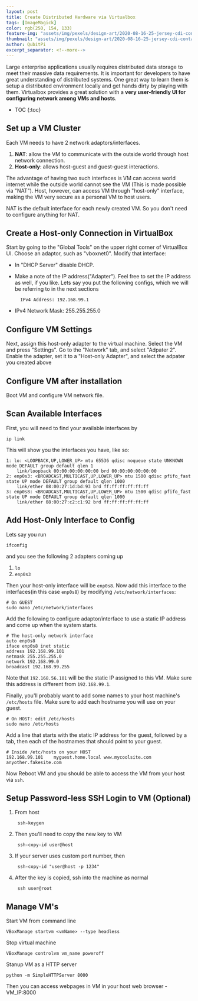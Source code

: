 ```yaml
---
layout: post
title: Create Distributed Hardware via Virtualbox
tags: [ImageMagick]
color: rgb(250, 154, 133)
feature-img: "assets/img/pexels/design-art/2020-08-16-25-jersey-cdi-container-agnostic-support/cover.png"
thumbnail: "assets/img/pexels/design-art/2020-08-16-25-jersey-cdi-container-agnostic-support/cover.png"
author: QubitPi
excerpt_separator: <!--more-->
---
```


Large enterprise applications usually requires distributed data storage to meet their massive data requirements. It is
important for developers to have great understanding of distributed systems. One great way to learn them is setup a
distributed environment locally and get hands dirty by playing with them. Virtualbox provides a great solution with a
**very user-friendly UI for configuring network among VMs and hosts**.

<!--more-->

* TOC
{:toc}

## Set up a VM Cluster

Each VM needs to have 2 network adaptors/interfaces.

1. **NAT**: allow the VM to communicate with the outside world through host network connection.
2. **Host-only**: allows host-guest and guest-guest interactions. 

The advantage of having two such interfaces is VM can access world internet while the outside world cannot see the VM
(This is made possible via "NAT"). Host, however, can access VM through "host-only" interface, making the VM very secure
as a personal VM to host users.

NAT is the default interface for each newly created VM. So you don't need to configure anything for NAT.

## Create a Host-only Connection in VirtualBox

Start by going to the "Global Tools" on the upper right corner of VirtualBox UI. Choose an adaptor, such as "vboxnet0".
Modify that interface:

* In "DHCP Server" disable DHCP.
* Make a note of the IP address("Adapter"). Feel free to set the IP address as well, if you like. Lets say you put the
  following configs, which we will be referring to in the next sections
  
        IPv4 Address: 192.168.99.1
        
* IPv4 Network Mask: 255.255.255.0

## Configure VM Settings

Next, assign this host-only adapter to the virtual machine. Select the VM and press "Settings". Go to the "Network" tab,
and select "Adpater 2". Enable the adapter, set it to a "Host-only Adapter", and select the adpater you created above

## Configure VM after installation

Boot VM and configure VM network file.

## Scan Available Interfaces

First, you will need to find your available interfaces by

    ip link
    
This will show you the interfaces you have, like so:

    1: lo: <LOOPBACK,UP,LOWER_UP> mtu 65536 qdisc noqueue state UNKNOWN mode DEFAULT group default qlen 1
        link/loopback 00:00:00:00:00:00 brd 00:00:00:00:00:00
    2: enp0s3: <BROADCAST,MULTICAST,UP,LOWER_UP> mtu 1500 qdisc pfifo_fast state UP mode DEFAULT group default qlen 1000
        link/ether 08:00:27:1d:bd:93 brd ff:ff:ff:ff:ff:ff
    3: enp0s8: <BROADCAST,MULTICAST,UP,LOWER_UP> mtu 1500 qdisc pfifo_fast state UP mode DEFAULT group default qlen 1000
        link/ether 08:00:27:c2:c1:92 brd ff:ff:ff:ff:ff:ff
        
## Add Host-Only Interface to Config

Lets say you run

    ifconfig
    
and you see the following 2 adapters coming up

1. `lo`
2. `enp0s3`

Then your host-only interface will be `enp0s8`. Now add this interface to the interfaces(in this case `enp0s8`) by
modifying `/etc/network/interfaces`:

    # On GUEST
    sudo nano /etc/network/interfaces
    
Add the following to configure adaptor/interface to use a static IP address and come up when the system starts.

    # The host-only network interface
    auto enp0s8
    iface enp0s8 inet static
    address 192.168.99.101
    netmask 255.255.255.0
    network 192.168.99.0
    broadcast 192.168.99.255
    
Note that `192.168.56.101` will be the static IP assigned to this VM. Make sure this address is different from
`192.168.99.1`.

Finally, you'll probably want to add some names to your host machine's `/etc/hosts` file. Make sure to add each hostname
you will use on your guest.

    # On HOST: edit /etc/hosts
    sudo nano /etc/hosts
    
Add a line that starts with the static IP address for the guest, followed by a tab, then each of the hostnames that should point to your guest.

    # Inside /etc/hosts on your HOST
    192.168.99.101    myguest.home.local www.mycoolsite.com anyother.fakesite.com
    
Now Reboot VM and you should be able to access the VM from your host via `ssh`.

## Setup Password-less SSH Login to VM (Optional)

1. From host

        ssh-keygen
        
2. Then you'll need to copy the new key to VM

        ssh-copy-id user@host

3. If your server uses custom port number, then

        ssh-copy-id "user@host -p 1234"
        
4. After the key is copied, ssh into the machine as normal

        ssh user@root
        
## Manage VM's

Start VM from command line

    VBoxManage startvm <vmName> --type headless
    
Stop virtual machine

    VBoxManage controlvm vm_name poweroff
    
Stanup VM as a HTTP server

    python -m SimpleHTTPServer 8000
    
Then you can access webpages in VM in your host web browser - VM_IP:8000
